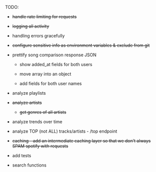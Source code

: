 TODO:

- ~~handle rate limiting for requests~~

- ~~logging all activity~~

- handling errors gracefully

- ~~configure sensitive info as environment variables & exclude from git~~

- prettify song comparison response JSON

	- show added_at fields for both users

	- move array into an object

	- add fields for both user names

- analyze playlists

- ~~analyze artists~~

    - ~~get genres of all artists~~

- analyze trends over time

- analyze TOP (not ALL) tracks/artists - /top endpoint

- ~~caching - add an intermediate caching layer so that we don't always SPAM spotify with requests~~

- add tests

- search functions
